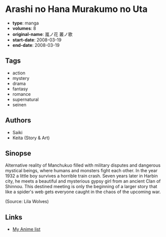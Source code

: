 # Arashi no Hana Murakumo no Uta

-   **type**: manga
-   **volumes**: 8
-   **original-name**: 嵐ノ花 叢ノ歌
-   **start-date**: 2008-03-19
-   **end-date**: 2008-03-19

## Tags

-   action
-   mystery
-   drama
-   fantasy
-   romance
-   supernatural
-   seinen

## Authors

-   Saiki
-   Keita (Story & Art)

## Sinopse

Alternative reality of Manchukuo filled with military disputes and dangerous mystical beings, where humans and monsters fight each other. In the year 1932 a little boy survives a horrible train crash. Seven years later in Harbin city, he meets a beautiful and mysterious gypsy girl from an ancient Clan of Shinnou. This destined meeting is only the beginning of a larger story that like a spider's web gets everyone caught in the chaos of the upcoming war.

(Source: Lila Wolves)

## Links

-   [My Anime list](https://myanimelist.net/manga/25941/Arashi_no_Hana_Murakumo_no_Uta)
